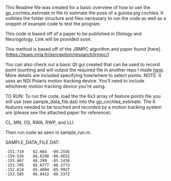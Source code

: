 
This Readme file was created for a basic overview of how to use the gp_cochlea_estimate.m file to estimate the pose of a
guinea pig cochlea.  It outlines the folder structure and files necessary to run the code as well as a snippet of example
code to test the program.

This code is based off of a paper to be published in Otology and Neurogology.  Link will be provided soon.

This method is based off of the JRMPC algorithm and paper found [here].(https://team.inria.fr/perception/research/jrmpc/)

You can also check out a basic Qt gui created that can be used to record point touching and will output the required file in another repo I made [here](https://github.com/dusevitch/GP_Feature_Selector_GUI). More details are included specifying how/where to select points. NOTE: It uses an NDI Polaris motion tracking device. You'll need to include whichever motion tracking device you're using. 
		

TO RUN:
To run the code, load the the 6x3 array of feature points file you will use (see sample_data_file.dat) into the gp_cochlea_estimate.  The 6 features needed to be touched and recorded by a motion tracking system are (please see the attached paper for reference):

CL, MN, OS, RWA, RWP, and LLI

Then run code as seen in sample_run.m.


SAMPLE_DATA_FILE.DAT:

	-151.719	62.664	-89.2556
	-159.526	66.6298	-86.6652
	-155.467	68.299	-85.1436
	-153.705	65.6777	-86.3773
	-152.624	65.4604	-85.9927
	-153.585	66.0412	-86.3372

